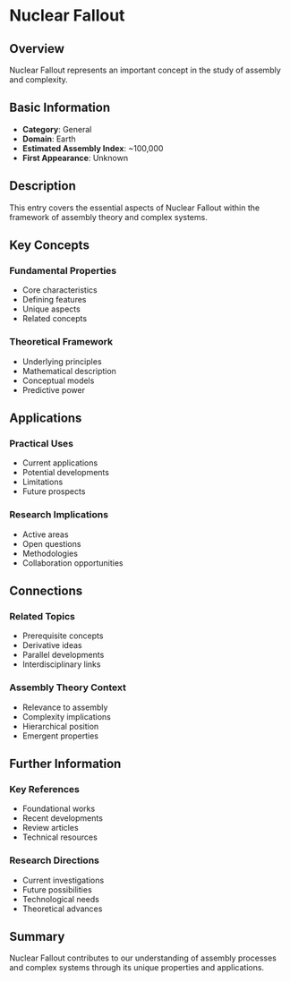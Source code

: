 # Nuclear Fallout

## Overview

Nuclear Fallout represents an important concept in the study of assembly and complexity.

## Basic Information

- **Category**: General
- **Domain**: Earth
- **Estimated Assembly Index**: ~100,000
- **First Appearance**: Unknown

## Description

This entry covers the essential aspects of Nuclear Fallout within the framework of assembly theory and complex systems.

## Key Concepts

### Fundamental Properties
- Core characteristics
- Defining features
- Unique aspects
- Related concepts

### Theoretical Framework
- Underlying principles
- Mathematical description
- Conceptual models
- Predictive power

## Applications

### Practical Uses
- Current applications
- Potential developments
- Limitations
- Future prospects

### Research Implications
- Active areas
- Open questions
- Methodologies
- Collaboration opportunities

## Connections

### Related Topics
- Prerequisite concepts
- Derivative ideas
- Parallel developments
- Interdisciplinary links

### Assembly Theory Context
- Relevance to assembly
- Complexity implications
- Hierarchical position
- Emergent properties

## Further Information

### Key References
- Foundational works
- Recent developments
- Review articles
- Technical resources

### Research Directions
- Current investigations
- Future possibilities
- Technological needs
- Theoretical advances

## Summary

Nuclear Fallout contributes to our understanding of assembly processes and complex systems through its unique properties and applications.
